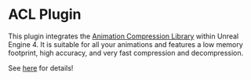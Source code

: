 # ACL Plugin

This plugin integrates the [Animation Compression Library](https://github.com/nfrechette/acl) within Unreal Engine 4. It is suitable for all your animations and features a low memory footprint, high accuracy, and very fast compression and decompression.

See [here](https://github.com/nfrechette/acl-ue4-plugin) for details!
